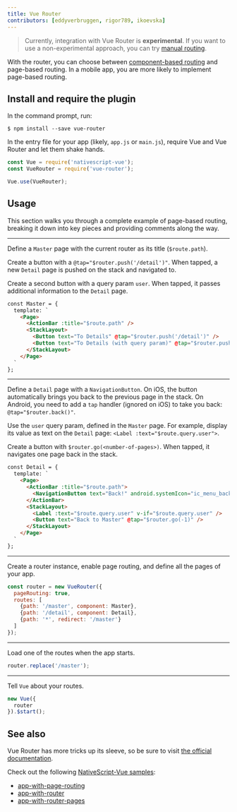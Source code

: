 ```yaml
---
title: Vue Router
contributors: [eddyverbruggen, rigor789, ikoevska]
---
```


> Currently, integration with Vue Router is **experimental**. If you want to use a non-experimental approach, you can try [manual routing](/en/docs/routing/manual-routing).  

With the router, you can choose between [component-based routing](https://router.vuejs.org/api/#router-view) and page-based routing. In a mobile app, you are more likely to implement page-based routing.

## Install and require the plugin

In the command prompt, run:

```Shell
$ npm install --save vue-router
```

In the entry file for your app (likely, `app.js` or `main.js`), require Vue and Vue Router and let them shake hands.

```JavaScript
const Vue = require('nativescript-vue');
const VueRouter = require('vue-router');

Vue.use(VueRouter);
```

## Usage

This section walks you through a complete example of page-based routing, breaking it down into key pieces and providing comments along the way.

---
Define a `Master` page with the current router as its title (`$route.path`). 

Create a button with a `@tap="$router.push('/detail')"`. When tapped, a new `Detail` page is pushed on the stack and navigated to.

Create a second button with a query param `user`. When tapped, it passes additional information to the `Detail` page.

```HTML
const Master = {
  template: `
    <Page>
      <ActionBar :title="$route.path" />
      <StackLayout>
        <Button text="To Details" @tap="$router.push('/detail')" />
        <Button text="To Details (with query param)" @tap="$router.push('/detail?user=John+Appleseed')"></Button>
      </StackLayout>
    </Page>
  `
};
```

---
Define a `Detail` page with a `NavigationButton`. On iOS, the button automatically brings you back to the
previous page in the stack. On Android, you need to add a `tap` handler (ignored on iOS) to take you back: `@tap="$router.back()"`.

Use the `user` query param, defined in the `Master` page. For example, display its value as text on the `Detail` page: `<Label :text="$route.query.user">`.

Create a button with `$router.go(<number-of-pages>)`. When tapped, it navigates one page back in the stack.

```HTML
const Detail = {
  template: `
    <Page>
      <ActionBar :title="$route.path">
        <NavigationButton text="Back!" android.systemIcon="ic_menu_back" @tap="$router.back()" />
      </ActionBar>
      <StackLayout>
        <Label :text="$route.query.user" v-if="$route.query.user" />
        <Button text="Back to Master" @tap="$router.go(-1)" />
      </StackLayout>
    </Page>
  `
};
```

---
Create a router instance, enable page routing, and define all the pages of your app.

```JavaScript
const router = new VueRouter({
  pageRouting: true,
  routes: [
    {path: '/master', component: Master},
    {path: '/detail', component: Detail},
    {path: '*', redirect: '/master'}
  ]
});
```

---
Load one of the routes when the app starts.

```JavaScript
router.replace('/master');
```

---
Tell `Vue` about your routes.

```JavaScript
new Vue({
  router
}).$start();
```

## See also

Vue Router has more tricks up its sleeve, so be sure to visit [the official documentation](https://router.vuejs.org/en/).

Check out the following [NativeScript-Vue samples](https://github.com/nativescript-vue/nativescript-vue/tree/master/samples):

* [app-with-page-routing](nativescript-vue/samples/app/app-with-page-routing.js)
* [app-with-router](nativescript-vue/samples/app/app-with-router.js)
* [app-with-router-pages](nativescript-vue/samples/app/app-with-router-pages.js)